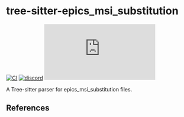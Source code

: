 # tree-sitter-epics_msi_substitution

[![CI][ci]](https://github.com/minijackson/tree-sitter-epics_msi_substitution/actions/workflows/ci.yml)
[![discord][discord]](https://discord.gg/w7nTvsVJhm)
[![matrix][matrix]](https://matrix.to/#/#tree-sitter-chat:matrix.org)
<!-- NOTE: uncomment these if you're publishing packages: -->
<!-- [![npm][npm]](https://www.npmjs.com/package/tree-sitter-epics_msi_substitution) -->
<!-- [![crates][crates]](https://crates.io/crates/tree-sitter-epics_msi_substitution) -->
<!-- [![pypi][pypi]](https://pypi.org/project/tree-sitter-epics_msi_substitution/) -->

A Tree-sitter parser for epics_msi_substitution files.

## References

<!-- NOTE: add the grammar's references here -->

[ci]: https://img.shields.io/github/actions/workflow/status/minijackson/tree-sitter-epics_msi_substitution/ci.yml?logo=github&label=CI
[discord]: https://img.shields.io/discord/1063097320771698699?logo=discord&label=discord
[matrix]: https://img.shields.io/matrix/tree-sitter-chat%3Amatrix.org?logo=matrix&label=matrix
[npm]: https://img.shields.io/npm/v/tree-sitter-epics_msi_substitution?logo=npm
[crates]: https://img.shields.io/crates/v/tree-sitter-epics_msi_substitution?logo=rust
[pypi]: https://img.shields.io/pypi/v/tree-sitter-epics_msi_substitution?logo=pypi&logoColor=ffd242
